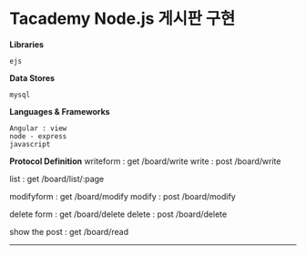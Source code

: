 Tacademy Node.js 게시판 구현
================
**Libraries**

	ejs
	
**Data Stores**

	mysql

**Languages & Frameworks**

	Angular : view
	node - express
	javascript

**Protocol Definition**
  writeform  : get /board/write
  write : post /board/write

  list : get /board/list/:page

  modifyform : get /board/modify
  modify : post /board/modify

  delete form : get /board/delete
  delete : post /board/delete

  show the post : get /board/read
____



